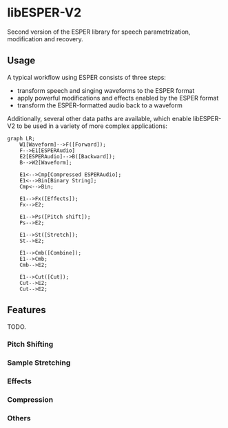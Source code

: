 # libESPER-V2

Second version of the ESPER library for speech parametrization, modification and recovery.

## Usage

A typical workflow using ESPER consists of three steps:

- transform speech and singing waveforms to the ESPER format
- apply powerful modifications and effects enabled by the ESPER format
- transform the ESPER-formatted audio back to a waveform

Additionally, several other data paths are available, which enable libESPER-V2 to be used in a variety of more complex
applications:

```mermaid
graph LR;
    W1[Waveform]-->F([Forward]);
    F-->E1[ESPERAudio]
    E2[ESPERAudio]-->B([Backward]);
    B-->W2[Waveform];

    E1<-->Cmp[Compressed ESPERAudio];
    E1<-->Bin[Binary String];
    Cmp<-->Bin;
    
    E1-->Fx([Effects]);
    Fx-->E2;

    E1-->Ps([Pitch shift]);
    Ps-->E2;

    E1-->St([Stretch]);
    St-->E2;

    E1-->Cmb([Combine]);
    E1-->Cmb;
    Cmb-->E2;

    E1-->Cut([Cut]);
    Cut-->E2;
    Cut-->E2;
```

## Features

TODO.

### Pitch Shifting

### Sample Stretching

### Effects

### Compression

### Others